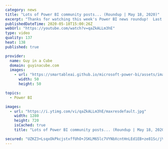 ```yaml
---
category: news
title: "Lots of Power BI community posts... (Roundup | May 18, 2020)"
excerpt: "Thanks for watching this week's Power BI news roundup!  Last weeks roundup: https://guyinacu.be/roundup179 2 Minute Tuesday: https://guyinacu.be/copyquery Patrick's tech video: https://guyinacu.be/datepicker Adam's tech video: https://guyinacu.be/matrixkpis  🔴 Live Replay: https://guyinacu.be/35WURjU"
publishedDateTime: 2020-05-18T15:00:26Z
webUrl: "https://youtube.com/watch?v=qaZkALLm3hE"
type: video
quality: 137
heat: 138
published: true

provider:
  name: Guy in a Cube
  domain: guyinacube.com
  images:
    - url: "https://smartableai.github.io/microsoft-power-bi/assets/images/organizations/guyinacube.com-50x50.jpg"
      width: 50
      height: 50

topics:
  - Power BI

images:
  - url: "https://i.ytimg.com/vi/qaZkALLm3hE/maxresdefault.jpg"
    width: 1280
    height: 720
    isCached: true
    title: "Lots of Power BI community posts... (Roundup | May 18, 2020)"

secured: "UZKZ3+LsqxOkPkcjstxffUhO+JSKLM65lc7VYNbXcntHnLEd1EB+ze81Sc/jV0xCHE2oRjbPVqO+/c9GK93TuCdG6qYAAqjPVOf2zISP42/hKSCCzu64d3QABtadvDB5KYRFHwjmjYsPbHxr/d/65Nj6mVqWp/q3bwoKAzPGDya+QSLyfK2V0S31r2+Z2ttG+GjFSN17C6mNoEHlCG1EFl/2FFHPTlXmD3OIplatxAm8fUbJyTFnY/jr32prM+qIvXmiHvE7vUr6YjhcTswTMqXjTOliUtkvFmvfgSL0Am9BL4UQRP9qAitXhK6r4/1m0RbLBVa7XNq+RJ/qNn6X9g==;lNpTdEeR8HWejPvD2wZwkw=="
---
```


